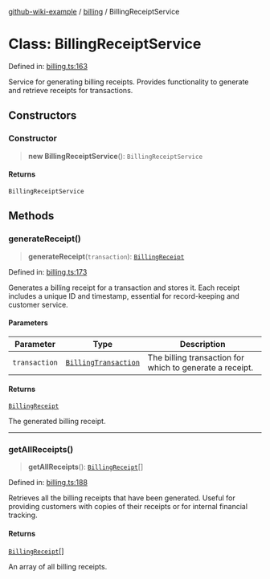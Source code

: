 [github-wiki-example](../wiki/Home) / [billing](../wiki/billing) / BillingReceiptService

# Class: BillingReceiptService

Defined in: [billing.ts:163](https://github.com/typedoc2md/dummy-typescript-api/blob/main/src/billing.ts#L163)

Service for generating billing receipts.
Provides functionality to generate and retrieve receipts for transactions.

## Constructors

### Constructor

> **new BillingReceiptService**(): `BillingReceiptService`

#### Returns

`BillingReceiptService`

## Methods

### generateReceipt()

> **generateReceipt**(`transaction`): [`BillingReceipt`](../wiki/billing.Interface.BillingReceipt)

Defined in: [billing.ts:173](https://github.com/typedoc2md/dummy-typescript-api/blob/main/src/billing.ts#L173)

Generates a billing receipt for a transaction and stores it.
Each receipt includes a unique ID and timestamp, essential for record-keeping and customer service.

#### Parameters

| Parameter | Type | Description |
| ------ | ------ | ------ |
| `transaction` | [`BillingTransaction`](../wiki/billing.Interface.BillingTransaction) | The billing transaction for which to generate a receipt. |

#### Returns

[`BillingReceipt`](../wiki/billing.Interface.BillingReceipt)

The generated billing receipt.

***

### getAllReceipts()

> **getAllReceipts**(): [`BillingReceipt`](../wiki/billing.Interface.BillingReceipt)[]

Defined in: [billing.ts:188](https://github.com/typedoc2md/dummy-typescript-api/blob/main/src/billing.ts#L188)

Retrieves all the billing receipts that have been generated.
Useful for providing customers with copies of their receipts or for internal financial tracking.

#### Returns

[`BillingReceipt`](../wiki/billing.Interface.BillingReceipt)[]

An array of all billing receipts.
